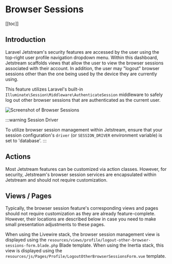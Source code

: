 # Browser Sessions

[[toc]]

## Introduction

Laravel Jetstream's security features are accessed by the user using the top-right user profile navigation dropdown menu. Within this dashboard, Jetstream scaffolds views that allow the user to view the browser sessions associated with their account. In addition, the user may "logout" browser sessions other than the one being used by the device they are currently using.

This feature utilizes Laravel's built-in `Illuminate\Session\Middleware\AuthenticateSession` middleware to safely log out other browser sessions that are authenticated as the current user.

![Screenshot of Browser Sessions](./../../assets/img/browser-sessions.png)

:::warning Session Driver

To utilize browser session management within Jetstream, ensure that your session configuration's `driver` (or `SESSION_DRIVER` environment variable) is set to 'database'.
:::

## Actions

Most Jetstream features can be customized via action classes. However, for security, Jetstream's browser session services are encapsulated within Jetstream and should not require customization.

## Views / Pages

Typically, the browser session feature's corresponding views and pages should not require customization as they are already feature-complete. However, their locations are described below in case you need to make small presentation adjustments to these pages.

When using the Livewire stack, the browser session management view is displayed using the `resources/views/profile/logout-other-browser-sessions-form.blade.php` Blade template. When using the Inertia stack, this view is displayed using the `resources/js/Pages/Profile/LogoutOtherBrowserSessionsForm.vue` template.
